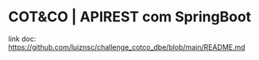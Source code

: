 # COT&CO | APIREST com SpringBoot 
link doc:
https://github.com/luiznsc/challenge_cotco_dbe/blob/main/README.md
